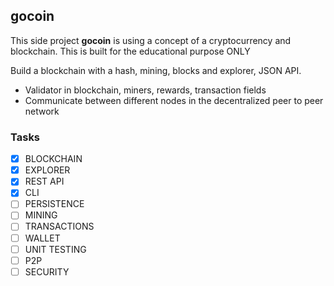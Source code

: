 ## gocoin

This side project **gocoin** is using a concept of a cryptocurrency and blockchain.
This is built for the educational purpose ONLY

Build a blockchain with a hash, mining, blocks and explorer, JSON API.

- Validator in blockchain, miners, rewards, transaction fields
- Communicate between different nodes in the decentralized peer to peer network

### Tasks

- [x] BLOCKCHAIN
- [x] EXPLORER
- [x] REST API
- [x] CLI
- [ ] PERSISTENCE
- [ ] MINING
- [ ] TRANSACTIONS
- [ ] WALLET
- [ ] UNIT TESTING
- [ ] P2P
- [ ] SECURITY
